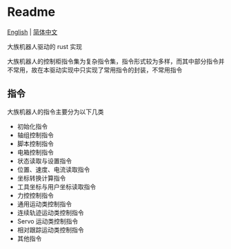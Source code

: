 # Readme

[English](README.md) | [简体中文](README_cn.md)

大族机器人驱动的 rust 实现

大族机器人的控制柜指令集为复杂指令集，指令形式较为多样，而其中部分指令并不常用，故在本驱动实现中只实现了常用指令的封装，不常用指令

## 指令

大族机器人的指令主要分为以下几类

- 初始化指令
- 轴组控制指令
- 脚本控制指令
- 电箱控制指令
- 状态读取与设置指令
- 位置、速度、电流读取指令
- 坐标转换计算指令
- 工具坐标与用户坐标读取指令
- 力控控制指令
- 通用运动类控制指令
- 连续轨迹运动类控制指令
- Servo 运动类控制指令
- 相对跟踪运动类控制指令
- 其他指令
